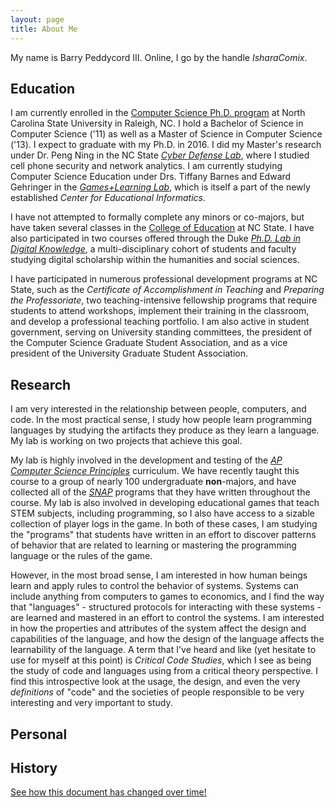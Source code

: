 ```yaml
---
layout: page
title: About Me
---
```


My name is Barry Peddycord III. Online, I go by the handle *IsharaComix*.


Education
---------
I am currently enrolled in the [Computer Science Ph.D. program](http://www.csc.ncsu.edu) at North Carolina State University in Raleigh, NC. I hold a Bachelor of Science in Computer Science ('11) as well as a Master of Science in Computer Science ('13). I expect to graduate with my Ph.D. in 2016. I did my Master's research under Dr. Peng Ning in the NC State *[Cyber Defense Lab](http://discovery.csc.ncsu.edu)*, where I studied cell phone security and network analytics. I am currently studying Computer Science Education under Drs. Tiffany Barnes and Edward Gehringer in the *[Games+Learning Lab](http://eliza.csc.ncsu.edu)*, which is itself a part of the newly established *Center for Educational Informatics*.

I have not attempted to formally complete any minors or co-majors, but have taken several classes in the [College of Education](http://ced.ncsu.edu/) at NC State. I have also participated in two courses offered through the Duke *[Ph.D. Lab in Digital Knowledge](http://sites.fhi.duke.edu/phdlab/)*, a multi-disciplinary cohort of students and faculty studying digital scholarship within the humanities and social sciences.

I have participated in numerous professional development programs at NC State, such as the *Certificate of Accomplishment in Teaching* and *Preparing the Professoriate*, two teaching-intensive fellowship programs that require students to attend workshops, implement their training in the classroom, and develop a professional teaching portfolio. I am also active in student government, serving on University standing committees, the president of the Computer Science Graduate Student Association, and as a vice president of the University Graduate Student Association.


Research
--------
I am very interested in the relationship between people, computers, and code. In the most practical sense, I study how people learn programming languages by studying the artifacts they produce as they learn a language. My lab is working on two projects that achieve this goal.

My lab is highly involved in the development and testing of the *[AP Computer Science Principles](http://csprinciples.org)* curriculum. We have recently taught this course to a group of nearly 100 undergraduate **non**-majors, and have collected all of the *[SNAP](http://snap.berkeley.edu)* programs that they have written throughout the course. My lab is also involved in developing educational games that teach STEM subjects, including programming, so I also have access to a sizable collection of player logs in the game. In both of these cases, I am studying the "programs" that students have written in an effort to discover patterns of behavior that are related to learning or mastering the programming language or the rules of the game.

However, in the most broad sense, I am interested in how human beings learn and apply rules to control the behavior of systems. Systems can include anything from computers to games to economics, and I find the way that "languages" - structured protocols for interacting with these systems - are learned and mastered in an effort to control the systems. I am interested in how the properties and attributes of the system affect the design and capabilities of the language, and how the design of the language affects the learnability of the language. A term that I've heard and like (yet hesitate to use for myself at this point) is *Critical Code Studies*, which I see as being the study of code and languages using from a critical theory perspective. I find this introspective look at the usage, the design, and even the very *definitions* of "code" and the societies of people responsible to be very interesting and very important to study.


Personal
--------


History
-------
[See how this document has changed over time!](https://github.com/isharacomix/isharacomix.github.io/commits/master/about.md)
